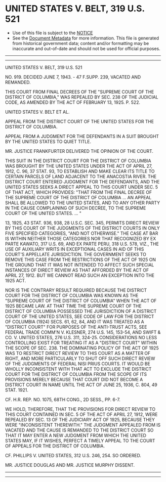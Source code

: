 ---
---

# UNITED STATES V. BELT, 319 U.S. 521

* Use of this file is subject to the [NOTICE](https://github.com/publicdocs/notice/blob/master/NOTICE)
* See the [Document Metadata](../../../) for more information.
  This file is generated from historical government data; content and/or formatting may be inaccurate and out-of-date and should not be used for official purposes.

----------
----------

UNITED STATES V. BELT, 319 U.S. 521

NO. 919.  DECIDED JUNE 7, 1943.  - 47 F.SUPP.  239, VACATED AND REMANDED.

THIS COURT FROM FINAL DECREES OF THE "SUPREME COURT OF THE DISTRICT OF COLUMBIA," WAS REPEALED BY SEC. 238 OF THE JUDICIAL CODE, AS AMENDED BY THE ACT OF FEBRUARY 13, 1925.  P. 522.

UNITED STATES V. BELT ET AL.

APPEAL FROM THE DISTRICT COURT OF THE UNITED STATES FOR THE DISTRICT OF COLUMBIA.

APPEAL FROM A JUDGMENT FOR THE DEFENDANTS IN A SUIT BROUGHT BY THE UNITED STATES TO QUIET TITLE.

MR. JUSTICE FRANKFURTER DELIVERED THE OPINION OF THE COURT.

THIS SUIT IN THE DISTRICT COURT FOR THE DISTRICT OF COLUMBIA WAS BROUGHT BY THE UNITED STATES UNDER THE ACT OF APRIL 27, 1912, C. 96, 37 STAT. 93, TO ESTABLISH AND MAKE CLEAR ITS TITLE TO CERTAIN PARCELS OF LAND ADJACENT TO THE ANACOSTIA RIVER.  THE DISTRICT COURT ENTERED JUDGMENT FOR THE DEFENDANTS, AND THE UNITED STATES SEEKS A DIRECT APPEAL TO THIS COURT UNDER SEC. 5 OF THAT ACT, WHICH PROVIDES:  "THAT FROM THE FINAL DECREE OF THE SUPREME COURT OF THE DISTRICT OF COLUMBIA ...  AN APPEAL SHALL BE ALLOWED TO THE UNITED STATES, AND TO ANY OTHER PARTY IN THE CAUSE COMPLAINING OF SUCH DECREE, TO THE SUPREME COURT OF THE UNITED STATES.  ...  "

13, 1925, 43 STAT. 936, 938, 28 U.S.C. SEC. 345, PERMITS DIRECT REVIEW BY THIS COURT OF THE JUDGMENTS OF THE DISTRICT COURTS IN ONLY FIVE SPECIFIED CATEGORIES, "AND NOT OTHERWISE."  THE CASE AT BAR IS WITHIN NEITHER THOSE CATEGORIES NOR THAT RECOGNIZED BY EX PARTE KAWATO, 317 U.S. 69, AND EX PARTE PERU, 318 U.S. 578, VIZ., THE USE OF AUXILIARY WRITS IN EXCEPTIONAL CASES IN AID OF THIS COURT'S APPELLATE JURISDICTION.  THE GOVERNMENT SEEKS TO REMOVE THIS CASE FROM THE RESTRICTIONS OF THE ACT OF 1925 ON THE GROUND THAT IT WAS NOT INTENDED TO AFFECT SUCH SPECIAL INSTANCES OF DIRECT REVIEW AS THAT AFFORDED BY THE ACT OF APRIL 27, 1912.  BUT WE CANNOT READ SUCH AN EXCEPTION INTO THE 1925 ACT.

NOR IS THE CONTRARY RESULT REQUIRED BECAUSE THE DISTRICT COURT FOR THE DISTRICT OF COLUMBIA WAS KNOWN AS THE "SUPREME COURT OF THE DISTRICT OF COLUMBIA" WHEN THE ACT OF 1925 BECAME LAW.  AT THAT TIME THE SUPREME COURT OF THE DISTRICT OF COLUMBIA POSSESSED THE JURISDICTION OF A DISTRICT COURT OF THE UNITED STATES, SEE CODE OF LAW FOR THE DISTRICT OF COLUMBIA (1924) SECS. 61, 62, 84, AND IT WAS TREATED AS A "DISTRICT COURT" FOR PURPOSES OF THE ANTI-TRUST ACTS, SEE FEDERAL TRADE COMM'N V. KLESNER, 274 U.S. 145, 153-54, AND SWIFT & CO. V. UNITED STATES, 276 U.S. 311, 324-25.  CONSIDERATIONS NO LESS CONTROLLING EXIST FOR TREATING IT AS A "DISTRICT COURT" WITHIN THE SCOPE OF SEC. 238.  THE DOMINATING POLICY OF THE ACT OF 1925 WAS TO RESTRICT DIRECT REVIEW TO THIS COURT AS A MATTER OF RIGHT, AND MORE PARTICULARLY TO SHUT OFF SUCH DIRECT REVIEW OF THE JUDGMENTS OF FEDERAL NISI PRIUS COURTS.  IT WOULD BE WHOLLY INCONSISTENT WITH THAT ACT TO EXCLUDE THE DISTRICT COURT FOR THE DISTRICT OF COLUMBIA FROM THE SCOPE OF ITS PROVISIONS MERELY BECAUSE THAT COURT DID NOT BECOME A DISTRICT COURT IN NAME UNTIL THE ACT OF JUNE 25, 1936, C. 804, 49 STAT. 1921.

CF. H.R. REP. NO. 1075, 68TH CONG., 2D SESS., PP. 6-7.

WE HOLD, THEREFORE, THAT THE PROVISIONS FOR DIRECT REVIEW TO THIS COURT CONTAINED IN SEC. 5 OF THE ACT OF APRIL 27, 1912, WERE REPEALED BY SEC. 13 OF THE JUDICIARY ACT OF 1925, BECAUSE THEY WERE "INCONSISTENT THEREWITH."  THE JUDGMENT APPEALED FROM IS VACATED AND THE CAUSE IS REMANDED TO THE DISTRICT COURT SO THAT IT MAY ENTER A NEW JUDGMENT FROM WHICH THE UNITED STATES MAY, IF IT WISHES, PERFECT A TIMELY APPEAL TO THE COURT OF APPEALS FOR THE DISTRICT OF COLUMBIA.

CF. PHILLIPS V. UNITED STATES, 312 U.S. 246, 254.  SO ORDERED.

MR. JUSTICE DOUGLAS AND MR. JUSTICE MURPHY DISSENT.


----------
----------

